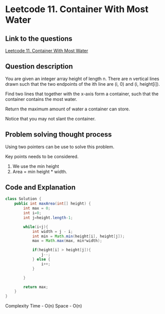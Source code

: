 # Leetcode 11. Container With Most Water

## Link to the questions

[Leetcode 11. Container With Most Water](https://leetcode.com/problems/container-with-most-water/description/?envType=study-plan-v2&envId=leetcode-75)

## Question description

You are given an integer array height of length n. There are n vertical lines drawn such that the two endpoints of the ith line are (i, 0) and (i, height[i]).

Find two lines that together with the x-axis form a container, such that the container contains the most water.

Return the maximum amount of water a container can store.

Notice that you may not slant the container.

## Problem solving thought process

Using two pointers can be use to solve this problem.

Key points needs to be considered.

1. We use the min height
2. Area = min height \* width.

## Code and Explanation

```java
class Solution {
    public int maxArea(int[] height) {
        int max = 0;
        int i=0;
        int j=height.length-1;

        while(i<j){
            int width = j - i;
            int min = Math.min(height[i], height[j]);
            max = Math.max(max, min*width);

            if(height[i] > height[j]){
                j--;
            } else {
                i++;
            }

        }

        return max;
    }
}
```

Complexity
Time - O(n)
Space - O(n)
